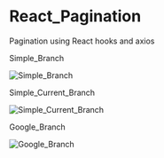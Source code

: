 # React_Pagination
Pagination using React hooks and axios

Simple_Branch

![Simple_Branch](https://user-images.githubusercontent.com/42852717/62585242-af632580-b86c-11e9-8a69-82b24bff5ef6.PNG)

Simple_Current_Branch

![Simple_Current_Branch](https://user-images.githubusercontent.com/42852717/62585335-2e585e00-b86d-11e9-8134-aed957b57c61.PNG)

Google_Branch

![Google_Branch](https://user-images.githubusercontent.com/42852717/62659920-90729b00-b921-11e9-9598-202e37e662fd.PNG)
